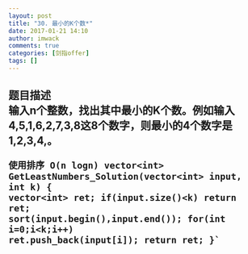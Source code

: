 ```yaml
---
layout: post
title: "30.	最小的K个数*"
date: 2017-01-21 14:10
author: imwack
comments: true
categories: [剑指offer]
tags: []
---
```

<h2 class="subject-item-title">题目描述


<div class="subject-describe">输入n个整数，找出其中最小的K个数。例如输入4,5,1,6,2,7,3,8这8个数字，则最小的4个数字是1,2,3,4,。</div>
<div class="subject-describe">


<code class="">使用排序 O(n logn) 
        vector&lt;int&gt; GetLeastNumbers_Solution(vector&lt;int&gt; input, int k) {
             vector&lt;int&gt; ret;
            if(input.size()&lt;k)
                return ret;
            sort(input.begin(),input.end());
            for(int i=0;i&lt;k;i++)
                ret.push_back(input[i]);
            return ret;
        }`

&nbsp;

</div>
